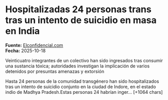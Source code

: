 # Hospitalizadas 24 personas trans tras un intento de suicidio en masa en India

**Fuente:** [Elconfidencial.com](https://www.elconfidencial.com/mundo/2025-10-18/personas-trans-suicidio-india-indore-1tps_4230739/)  
**Fecha:** 2025-10-18

Veinticuatro integrantes de un colectivo han sido ingresados tras consumir una sustancia tóxica; autoridades investigan la implicación de varios detenidos por presuntas amenazas y extorsión

Hasta 24 personas de la comunidad transgénero han sido hospitalizados tras un intento de suicidio conjunto en la ciudad de Indore, en el estado indio de Madhya Pradesh.Estas personas 24 habrían inger… [+1064 chars]
